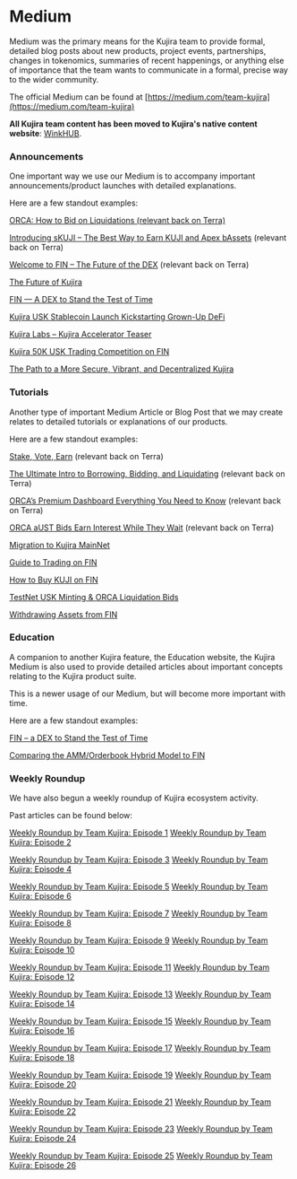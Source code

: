 # Medium

Medium was the primary means for the Kujira team to provide formal, detailed blog posts about new products, project events, partnerships, changes in tokenomics, summaries of recent happenings, or anything else of importance that the team wants to communicate in a formal, precise way to the wider community.

The official Medium can be found at [https://medium.com/team-kujira](https://medium.com/team-kujira)

**All Kujira team content has been moved to Kujira's native content website**: [WinkHUB](https://winkhub.app/).

### Announcements

One important way we use our Medium is to accompany important announcements/product launches with detailed explanations.

Here are a few standout examples:

[ORCA: How to Bid on Liquidations (relevant back on Terra)](https://medium.com/team-kujira/orca-how-to-bid-on-liquidations-e7e6399a8e0d)

[Introducing sKUJI – The Best Way to Earn KUJI and Apex bAssets](https://medium.com/team-kujira/introducing-skuji-the-best-way-to-earn-kuji-and-apex-bassets-203ddc77a19c) (relevant back on Terra)

[Welcome to FIN – The Future of the DEX](https://medium.com/team-kujira/welcome-to-fin-the-future-of-the-dex-76071466639a) (relevant back on Terra)

[The Future of Kujira](https://medium.com/team-kujira/the-future-of-kujira-485d43c4729c)

[FIN — A DEX to Stand the Test of Time](https://medium.com/team-kujira/fin-a-dex-to-stand-the-test-of-time-6a311e040297)

[Kujira USK Stablecoin Launch Kickstarting Grown-Up DeFi](https://medium.com/team-kujira/kujira-usk-stablecoin-launch-kickstarting-grown-up-defi-26b4372d7aef)

[Kujira Labs – Kujira Accelerator Teaser](https://medium.com/team-kujira/kujira-labs-kujira-accelerator-teaser-cc8f20c9e5ee)

[Kujira 50K USK Trading Competition on FIN](https://medium.com/team-kujira/kujira-50k-usk-trading-compeition-on-fin-94c92d40eefb)

[The Path to a More Secure, Vibrant, and Decentralized Kujira](https://medium.com/team-kujira/the-path-to-a-more-secure-vibrant-decentralized-kujira-466ebf8e989d)

### Tutorials

Another type of important Medium Article or Blog Post that we may create relates to detailed tutorials or explanations of our products.

Here are a few standout examples:&#x20;

[Stake, Vote, Earn](https://medium.com/team-kujira/stake-vote-earn-governance-kujira-5ac3c14d8d93) (relevant back on Terra)

[The Ultimate Intro to Borrowing, Bidding, and Liquidating](https://medium.com/team-kujira/the-ultimate-intro-to-borrowing-bidding-and-liquidating-3ccb0ad26ff5) (relevant back on Terra)

[ORCA’s Premium Dashboard Everything You Need to Know](https://medium.com/team-kujira/orcas-premium-dashboard-everything-you-need-to-know-9468fc1bf3a6) (relevant back on Terra)

[ORCA aUST Bids Earn Interest While They Wait](https://medium.com/team-kujira/orca-aust-bids-earn-interest-while-they-wait-125bbf251244) (relevant back on Terra)

[Migration to Kujira MainNet](https://medium.com/team-kujira/migration-to-kujira-mainnet-cc04d88da338)

[Guide to Trading on FIN](https://medium.com/team-kujira/guide-to-trading-on-fin-eef89d80a6a4)

[How to Buy KUJI on FIN](https://medium.com/team-kujira/how-to-buy-kuji-on-fin-485172f23eea)

[TestNet USK Minting & ORCA Liquidation Bids](https://medium.com/team-kujira/testnet-usk-minting-orca-liquidation-bids-4f1215e9677b)

[Withdrawing Assets from FIN](https://medium.com/team-kujira/withdrawing-assets-from-fin-a3e6e3e53709)

### Education

A companion to another Kujira feature, the Education website, the Kujira Medium is also used to provide detailed articles about important concepts relating to the Kujira product suite.

This is a newer usage of our Medium, but will become more important with time.

Here are a few standout examples:

[FIN – a DEX to Stand the Test of Time](https://medium.com/team-kujira/fin-a-dex-to-stand-the-test-of-time-6a311e040297)

[Comparing the AMM/Orderbook Hybrid Model to FIN](https://medium.com/team-kujira/comparing-the-new-amm-orderbook-hybrid-model-to-fin-4ee335b89d93)

### Weekly Roundup

We have also begun a weekly roundup of Kujira ecosystem activity.

Past articles can be found below:

[Weekly Roundup by Team Kujira: Episode 1](https://medium.com/team-kujira/weekly-roundup-by-team-kujira-ep-1-b75e68c7c1e) [Weekly Roundup by Team Kujira: Episode 2](https://medium.com/team-kujira/weekly-roundup-by-team-kujira-ep-2-611f99ba77ba)

[Weekly Roundup by Team Kujira: Episode 3](https://medium.com/team-kujira/weekly-roundup-by-team-kujira-ep-3-65c1e3ec9968) [Weekly Roundup by Team Kujira: Episode 4](https://medium.com/team-kujira/weekly-roundup-by-team-kujira-ep-4-98340887bbe)

[Weekly Roundup by Team Kujira: Episode 5](https://medium.com/team-kujira/weekly-roundup-by-team-kujira-ep-5-e524cbb8d1bc) [Weekly Roundup by Team Kujira: Episode 6](https://medium.com/team-kujira/weekly-roundup-by-team-kujira-ep-6-81ab9ac51812)

[Weekly Roundup by Team Kujira: Episode 7](https://medium.com/team-kujira/weekly-roundup-by-team-kujira-ep-7-2267f584859f) [Weekly Roundup by Team Kujira: Episode 8](https://medium.com/team-kujira/weekly-roundup-by-team-kujira-ep-8-8aa443ad464c)

[Weekly Roundup by Team Kujira: Episode 9](https://medium.com/team-kujira/weekly-roundup-by-team-kujira-ep-9-32a19c410e1d) [Weekly Roundup by Team Kujira: Episode 10](https://medium.com/team-kujira/weekly-roundup-by-team-kujira-ep-10-b9fc4f4c06b9)

[Weekly Roundup by Team Kujira: Episode 11](https://medium.com/team-kujira/weekly-roundup-by-team-kujira-ep-11-61e3762065b4) [Weekly Roundup by Team Kujira: Episode 12](https://medium.com/team-kujira/weekly-roundup-by-team-kujira-ep-12-b656df0b75e0)

[Weekly Roundup by Team Kujira: Episode 13](https://medium.com/team-kujira/weekly-roundup-by-team-kujira-ep-13-a42da521fb3d) [Weekly Roundup by Team Kujira: Episode 14](https://medium.com/team-kujira/weekly-roundup-by-team-kujira-ep-14-27cb12f7869d)

[Weekly Roundup by Team Kujira: Episode 15](https://medium.com/team-kujira/weekly-roundup-by-team-kujira-ep-15-acd6b74599cc) [Weekly Roundup by Team Kujira: Episode 16](https://medium.com/team-kujira/weekly-roundup-by-team-kujira-ep-16-81f89b259cb8)

[Weekly Roundup by Team Kujira: Episode 17](https://medium.com/team-kujira/weekly-roundup-by-team-kujira-ep-17-6e94d34ec839) [Weekly Roundup by Team Kujira: Episode 18](https://medium.com/team-kujira/weekly-roundup-by-team-kujira-ep-18-480650ede238)

[Weekly Roundup by Team Kujira: Episode 19](https://medium.com/team-kujira/weekly-roundup-by-team-kujira-ep-19-f908a3a046bb) [Weekly Roundup by Team Kujira: Episode 20](https://medium.com/team-kujira/weekly-roundup-by-team-kujira-ep-20-52d361f2902)

[Weekly Roundup by Team Kujira: Episode 21](https://medium.com/team-kujira/weekly-roundup-by-team-kujira-ep-21-dae1a176f2d6) [Weekly Roundup by Team Kujira: Episode 22](https://medium.com/team-kujira/weekly-roundup-by-team-kujira-ep-22-dfddeeb63a76)

[Weekly Roundup by Team Kujira: Episode 23](https://medium.com/team-kujira/weekly-roundup-by-team-kujira-ep-23-ac9a5f607ada) [Weekly Roundup by Team Kujira: Episode 24](https://medium.com/team-kujira/weekly-roundup-by-team-kujira-ep-24-554324d33557)

[Weekly Roundup by Team Kujira: Episode 25](https://medium.com/team-kujira/weekly-roundup-by-team-kujira-ep-25-41cc5eed7a10) [Weekly Roundup by Team Kujira: Episode 26](https://medium.com/team-kujira/weekly-roundup-by-team-kujira-ep-26-b0f48fcd5745)
